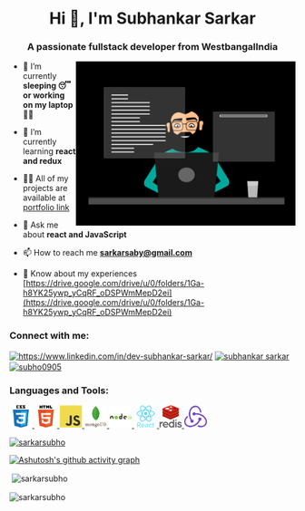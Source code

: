 <h1 align="center">Hi 👋, I'm Subhankar Sarkar</h1>
<h3 align="center">A passionate fullstack developer from WestbangalIndia</h3>

<!-- <p align="left"> <img src="https://avatars.githubusercontent.com/u/93681750?v=4" alt="sarkarsubho" /> </p> -->

<img  src="./thoughtworks-gif_dribbble.gif" height="290px" align="right" />

- 🔭 I’m currently **sleeping 😴 or working on my laptop 👨‍💻**

- 🌱 I’m currently learning **react and redux**

<!-- - 👯 I’m looking to collaborate on **ss** -->

<!-- - 🤝 I’m looking for help with **fff** -->

- 👨‍💻 All of my projects are available at [portfolio link](ffff)

<!-- - 📝 I regularly write articles on [f](f) -->

- 💬 Ask me about **react and JavaScript**

- 📫 How to reach me **sarkarsaby@gmail.com**

- 📄 Know about my experiences [https://drive.google.com/drive/u/0/folders/1Ga-h8YK25ywp_yCqRF_oDSPWmMepD2ei](https://drive.google.com/drive/u/0/folders/1Ga-h8YK25ywp_yCqRF_oDSPWmMepD2ei)

<h3 align="left">Connect with me:</h3>
<p align="left">
<a href="https://linkedin.com/in/https://www.linkedin.com/in/dev-subhankar-sarkar/" target="blank"><img align="center" src="https://raw.githubusercontent.com/rahuldkjain/github-profile-readme-generator/master/src/images/icons/Social/linked-in-alt.svg" alt="https://www.linkedin.com/in/dev-subhankar-sarkar/" height="30" width="40" /></a>
<a href="https://fb.com/subhankar sarkar" target="blank"><img align="center" src="https://raw.githubusercontent.com/rahuldkjain/github-profile-readme-generator/master/src/images/icons/Social/facebook.svg" alt="subhankar sarkar" height="30" width="40" /></a>
<a href="https://instagram.com/subho0905" target="blank"><img align="center" src="https://raw.githubusercontent.com/rahuldkjain/github-profile-readme-generator/master/src/images/icons/Social/instagram.svg" alt="subho0905" height="30" width="40" /></a>

</p>

<h3 align="left">Languages and Tools:</h3>
<p align="left"> <a href="https://www.w3schools.com/css/" target="_blank" rel="noreferrer"> <img src="https://raw.githubusercontent.com/devicons/devicon/master/icons/css3/css3-original-wordmark.svg" alt="css3" width="40" height="40"/> </a> <a href="https://www.w3.org/html/" target="_blank" rel="noreferrer"> <img src="https://raw.githubusercontent.com/devicons/devicon/master/icons/html5/html5-original-wordmark.svg" alt="html5" width="40" height="40"/> </a> <a href="https://developer.mozilla.org/en-US/docs/Web/JavaScript" target="_blank" rel="noreferrer"> <img src="https://raw.githubusercontent.com/devicons/devicon/master/icons/javascript/javascript-original.svg" alt="javascript" width="40" height="40"/> </a> <a href="https://www.mongodb.com/" target="_blank" rel="noreferrer"> <img src="https://raw.githubusercontent.com/devicons/devicon/master/icons/mongodb/mongodb-original-wordmark.svg" alt="mongodb" width="40" height="40"/> </a> <a href="https://nodejs.org" target="_blank" rel="noreferrer"> <img src="https://raw.githubusercontent.com/devicons/devicon/master/icons/nodejs/nodejs-original-wordmark.svg" alt="nodejs" width="40" height="40"/> </a> <a href="https://reactjs.org/" target="_blank" rel="noreferrer"> <img src="https://raw.githubusercontent.com/devicons/devicon/master/icons/react/react-original-wordmark.svg" alt="react" width="40" height="40"/> </a> <a href="https://redis.io" target="_blank" rel="noreferrer"> <img src="https://raw.githubusercontent.com/devicons/devicon/master/icons/redis/redis-original-wordmark.svg" alt="redis" width="40" height="40"/> </a> <a href="https://redux.js.org" target="_blank" rel="noreferrer"> <img src="https://raw.githubusercontent.com/devicons/devicon/master/icons/redux/redux-original.svg" alt="redux" width="40" height="40"/> </a> </p>


<p align="left"> <a href="https://github.com/ryo-ma/github-profile-trophy"><img src="https://github-profile-trophy.vercel.app/?username=sarkarsubho" alt="sarkarsubho" /></a> </p>



[![Ashutosh's github activity graph](https://activity-graph.herokuapp.com/graph?username=sarkarsubho&theme=react-dark)](https://github.com/sarkarsubho/github-readme-activity-graph)



<p>&nbsp;<img align="center" src="https://github-readme-stats.vercel.app/api?username=sarkarsubho&show_icons=true&locale=en" alt="sarkarsubho" /></p>

<p><img align="center" src="https://github-readme-streak-stats.herokuapp.com/?user=sarkarsubho&" alt="sarkarsubho" /></p>
